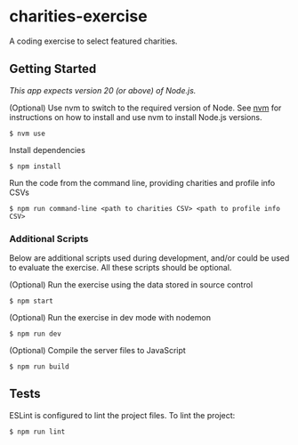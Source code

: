# charities-exercise

A coding exercise to select featured charities.

## Getting Started

_This app expects version 20 (or above) of Node.js._

(Optional) Use nvm to switch to the required version of Node. See [nvm](https://github.com/nvm-sh/nvm) for instructions on how to install and use nvm to install Node.js versions.

```
$ nvm use
```

Install dependencies

```
$ npm install
```

Run the code from the command line, providing charities and profile info CSVs

```
$ npm run command-line <path to charities CSV> <path to profile info CSV>
```

### Additional Scripts

Below are additional scripts used during development, and/or could be used to evaluate the exercise. All these scripts should be optional.

(Optional) Run the exercise using the data stored in source control

```
$ npm start
```

(Optional) Run the exercise in dev mode with nodemon

```
$ npm run dev
```

(Optional) Compile the server files to JavaScript

```
$ npm run build
```

## Tests

ESLint is configured to lint the project files. To lint the project:

```
$ npm run lint
```
